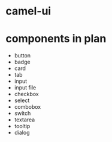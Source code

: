 # camel-ui

# components in plan
- button
- badge
- card
- tab
- input
- input file
- checkbox
- select
- combobox
- switch
- textarea
- tooltip
- dialog
